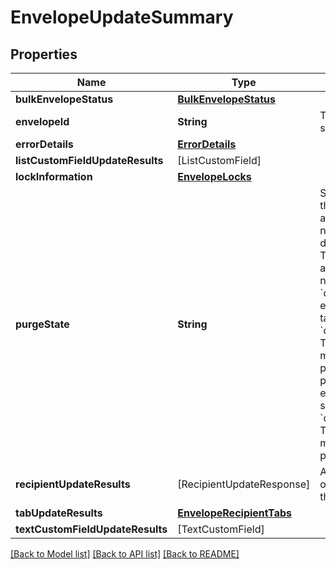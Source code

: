 # EnvelopeUpdateSummary

## Properties
Name | Type | Description | Notes
------------ | ------------- | ------------- | -------------
**bulkEnvelopeStatus** | [**BulkEnvelopeStatus**](BulkEnvelopeStatus.md) |  | [optional] 
**envelopeId** | **String** | The envelope ID of the envelope status that failed to post. | [optional] 
**errorDetails** | [**ErrorDetails**](ErrorDetails.md) |  | [optional] 
**listCustomFieldUpdateResults** | [ListCustomField] |  | [optional] 
**lockInformation** | [**EnvelopeLocks**](EnvelopeLocks.md) |  | [optional] 
**purgeState** | **String** | Shows the current purge state for the envelope. The possible values are:  * &#x60;unpurged&#x60;: There has been no successful request to purge documents. * &#x60;documents_queued&#x60;: The envelope documents have been added to the purge queue, but have not been purged. * &#x60;documents_dequeued&#x60;: The envelope documents have been taken out of the purge queue. * &#x60;documents_and_metadata_queued&#x60;: The envelope documents and metadata have been added to the purge queue, but have not yet been purged. * &#x60;documents_purged&#x60;: The envelope documents have been successfully purged. * &#x60;documents_and_metadata_purged&#x60;: The envelope documents and metadata have been successfully purged.   | [optional] 
**recipientUpdateResults** | [RecipientUpdateResponse] | An array of &#x60;recipientUpdateResults&#x60; objects that contain details about the recipients. | [optional] 
**tabUpdateResults** | [**EnvelopeRecipientTabs**](EnvelopeRecipientTabs.md) |  | [optional] 
**textCustomFieldUpdateResults** | [TextCustomField] |  | [optional] 

[[Back to Model list]](../README.md#documentation-for-models) [[Back to API list]](../README.md#documentation-for-api-endpoints) [[Back to README]](../README.md)


